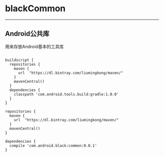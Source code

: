 # blackCommon
---

## Android公共库
用来存放Android基本的工具库

<pre><code>
buildscript {
  repositories {
    maven {
      url  "https://dl.bintray.com/liumingkong/maven/"
    }
    mavenCentral()
  }
  dependencies {
    classpath 'com.android.tools.build:gradle:1.0.0'
  }
}

repositories {
  maven {
    url  "https://dl.bintray.com/liumingkong/maven/"
  }
  mavenCentral()
}

dependencies {
  compile 'com.android.black:common:0.0.1'
}
</code></pre>
